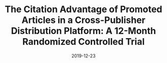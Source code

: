 ---
title: "The Citation Advantage of Promoted Articles in a Cross-Publisher Distribution Platform: A 12-Month Randomized Controlled Trial"
collection: publications
category: non-econ
#permalink: /publication/2019-12-23-cite-adv
#excerpt: 'Business property taxes are a significant revenue source for municipalities, but what is their impact on local business establishments? Utilizing a change in provincial policy which forced the city of Toronto to lower business property tax rates, I examine the eﬀect of business property taxes on business activity. I estimate that the elasticity of establishment employment with respect to the property tax rate is less than one, although the results are imprecise. I find larger elasticities for establishments utilizing industrial property versus commercial property, suggesting that industrial establishments are more sensitive to business property taxes. Contrasting with the previous literature I conclude that the impact of establishments from business property taxes can be minimized by maintaining updated property assessments and excluding fixed capital from the property assessment base.'
date: 2019-12-23
venue: 'Journal of the Association for Information Science and Technology'
#slidesurl: 'http://academicpages.github.io/files/slides1.pdf'
paperurl: 'https://doi.org/10.1002/asi.24330'
#citation: 'Your Name, You. (2009). &quot;Paper Title Number 1.&quot; <i>Journal 1</i>. 1(1).'
---